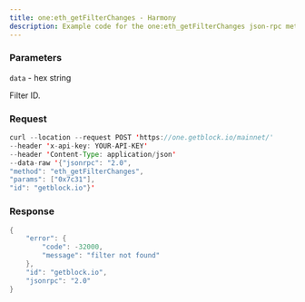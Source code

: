 ```yaml
---
title: one:eth_getFilterChanges - Harmony
description: Example code for the one:eth_getFilterChanges json-rpc method. Сomplete guide on how to use one:eth_getFilterChanges json-rpc in GetBlock.io Web3 documentation.
---
```


### Parameters


`data` - hex string

Filter ID.

### Request

``` java
curl --location --request POST 'https://one.getblock.io/mainnet/' 
--header 'x-api-key: YOUR-API-KEY' 
--header 'Content-Type: application/json' 
--data-raw '{"jsonrpc": "2.0",
"method": "eth_getFilterChanges",
"params": ["0x7c31"],
"id": "getblock.io"}'
```

###  Response

``` java
{
    "error": {
        "code": -32000,
        "message": "filter not found"
    },
    "id": "getblock.io",
    "jsonrpc": "2.0"
}
```

